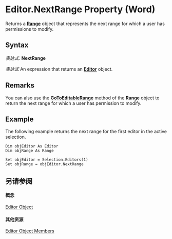
# Editor.NextRange Property (Word)

Returns a  **[Range](15a7a1c4-5f3f-5b6e-60e9-29688de3f274.md)** object that represents the next range for which a user has permissions to modify.


## Syntax

 _表达式_. **NextRange**

 _表达式_ An expression that returns an **[Editor](af0c80f5-8c8a-be0e-4475-d3b3b3bacd0d.md)** object.


## Remarks

You can also use the  **[GoToEditableRange](4901bcef-56a7-c00e-409e-da0d442344c6.md)** method of the **Range** object to return the next range for which a user has permission to modify.


## Example

The following example returns the next range for the first editor in the active selection.


```
Dim objEditor As Editor 
Dim objRange As Range 
 
Set objEditor = Selection.Editors(1) 
Set objRange = objEditor.NextRange
```


## 另请参阅


#### 概念


[Editor Object](af0c80f5-8c8a-be0e-4475-d3b3b3bacd0d.md)
#### 其他资源


[Editor Object Members](http://msdn.microsoft.com/library/d7c78e7a-b04d-a6d4-4115-f4502d819b0b%28Office.15%29.aspx)